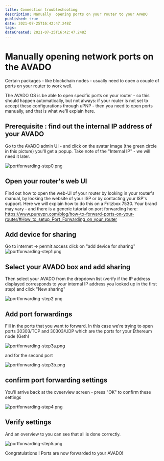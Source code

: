 ```yaml
---
title: Connection troubleshooting
description: Manually  opening ports on your router to your AVADO
published: true
date: 2021-07-25T16:42:47.248Z
tags: 
dateCreated: 2021-07-25T16:42:47.248Z
---
```


# Manually opening network ports on the AVADO

Certain packages - like blockchain nodes - usually need to open a couple of ports on your router to work well. 

The AVADO OS is be able to open specific ports on your router - so this should happen automatically, but not always: if your router is not set to accept these configurations through uPNP - then you need to open ports manually, and that is what we'll explain here.

## Prerequisite : find out the internal IP address of your AVADO

Go to the AVADO admin UI - and click on the avatar image (the green circle in this picture) you'll get a popup. Take note of the "Internal IP" - we will need it later.

![portforwarding-step0.png](portforwarding-step0.png)

## Open your router's web UI

Find out how to open the web-UI of your router by looking in your router's manual, by looking the website of your ISP or by contacting your ISP's  support. Here we will explain  how to do  this on a Fritzbox 7530. Your brand may vary - and there is a generic tutorial on port forwarding here: https://www.purevpn.com/blog/how-to-forward-ports-on-your-router/#How_to_setup_Port_Forwarding_on_your_router 

## Add device for sharing
Go to internet -> permit access
click on "add device for sharing"
![portforwarding-step1.png](portforwarding-step1.png)

## Select your AVADO box and add sharing

Then select your AVADO from the dropdown list (verify if the IP address displayed corresponds to your internal IP address you looked up in the first step) and click "New sharing"

![portforwarding-step2.png](portforwarding-step2.png)

## Add port forwardings

Fill in the ports that you  want to forward. In this case we're trying to open ports 30303/TCP and 30303/UDP which are the ports for your Ethereum node (Geth)

![portforwarding-step3a.png](portforwarding-step3a.png)

and for the second port

![portforwarding-step3b.png](portforwarding-step3b.png)

## confirm port forwarding settings

You'll arrive back at the oveerview screen - press "OK" to confirm these settings

![portforwarding-step4.png](portforwarding-step4.png)

## Verify settings

And an overview to you can see that all is done correctly.

![portforwarding-step5.png](portforwarding-step5.png)

Congratulations ! Ports are now forwarded to your AVADO!